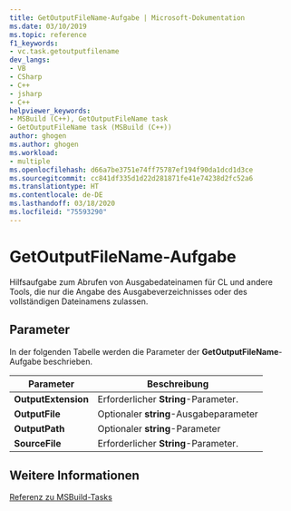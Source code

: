 ```yaml
---
title: GetOutputFileName-Aufgabe | Microsoft-Dokumentation
ms.date: 03/10/2019
ms.topic: reference
f1_keywords:
- vc.task.getoutputfilename
dev_langs:
- VB
- CSharp
- C++
- jsharp
- C++
helpviewer_keywords:
- MSBuild (C++), GetOutputFileName task
- GetOutputFileName task (MSBuild (C++))
author: ghogen
ms.author: ghogen
ms.workload:
- multiple
ms.openlocfilehash: d66a7be3751e74ff75787ef194f90da1dcd1d3ce
ms.sourcegitcommit: cc841df335d1d22d281871fe41e74238d2fc52a6
ms.translationtype: HT
ms.contentlocale: de-DE
ms.lasthandoff: 03/18/2020
ms.locfileid: "75593290"
---
```

# <a name="getoutputfilename-task"></a>GetOutputFileName-Aufgabe

Hilfsaufgabe zum Abrufen von Ausgabedateinamen für CL und andere Tools, die nur die Angabe des Ausgabeverzeichnisses oder des vollständigen Dateinamens zulassen.

## <a name="parameters"></a>Parameter

In der folgenden Tabelle werden die Parameter der **GetOutputFileName**-Aufgabe beschrieben.

|Parameter|Beschreibung|
|---------------|-----------------|
|**OutputExtension**|Erforderlicher **String**-Parameter.|
|**OutputFile**|Optionaler **string**-Ausgabeparameter|
|**OutputPath**|Optionaler **string**-Parameter|
|**SourceFile**|Erforderlicher **String**-Parameter.|

## <a name="see-also"></a>Weitere Informationen

[Referenz zu MSBuild-Tasks](../msbuild/msbuild-task-reference.md)
